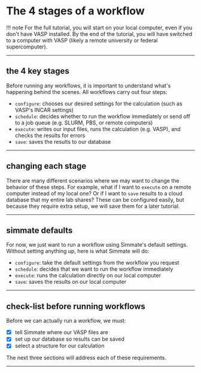 
# The 4 stages of a workflow


!!! note
    For the full tutorial, you will start on your local computer, even if you don't have VASP installed. By the end of the tutorial, you will have switched to a computer with VASP (likely a remote university or federal supercomputer).

----------------------------------------------------------------------

## the 4 key stages

Before running any workflows, it is important to understand what's happening behind the scenes. All workflows carry out four steps:

- `configure`: chooses our desired settings for the calculation (such as VASP's INCAR settings)
- `schedule`: decides whether to run the workflow immediately or send off to a job queue (e.g. SLURM, PBS, or remote computers)
- `execute`: writes our input files, runs the calculation (e.g. VASP), and checks the results for errors
- `save`: saves the results to our database

----------------------------------------------------------------------

## changing each stage

There are many different scenarios where we may want to change the behavior of these steps. For example, what if I want to `execute` on a remote computer instead of my local one? Or if I want to `save` results to a cloud database that my entire lab shares? These can be configured easily, but because they require extra setup, we will save them for a later tutorial.

----------------------------------------------------------------------

## simmate defaults
For now, we just want to run a workflow using Simmate's default settings. Without setting anything up, here is what Simmate will do:

- `configure`: take the default settings from the workflow you request
- `schedule`: decides that we want to run the workflow immediately
- `execute`: runs the calculation directly on our local computer
- `save`: saves the results on our local computer

----------------------------------------------------------------------

## check-list before running workflows

Before we can actually run a workflow, we must:

- [x] tell Simmate where our VASP files are
- [x] set up our database so results can be saved
- [x] select a structure for our calculation

The next three sections will address each of these requirements.

----------------------------------------------------------------------
